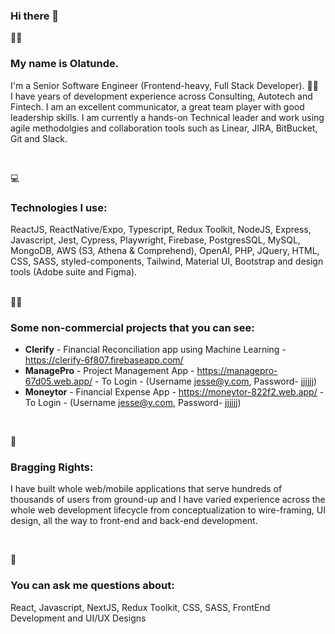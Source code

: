 ### Hi there 👋

<!--
**tundeph/tundeph** is a ✨ _special_ ✨ repository because its `README.md` (this file) appears on your GitHub profile.

Here are some ideas to get you started:
- 🔭 I’m currently working on ...
- 🌱 I’m currently learning ...
- 👯 I’m looking to collaborate on ...
- 🤔 I’m looking for help with ...
- 💬 Ask me about ...
- 📫 How to reach me: ...
- 😄 Pronouns: ...
- ⚡ Fun fact: ...
-->

 
🦸‍♂️ 
### <p>  My name is Olatunde. 
I'm a Senior Software Engineer (Frontend-heavy, Full Stack Developer). 💪💪
 <br> 
I have years of development experience across Consulting, Autotech and Fintech. I am an excellent communicator, a great team player with good leadership skills. I am currently a hands-on Technical leader and work using agile methodolgies and collaboration tools such as Linear, JIRA, BitBucket, Git and Slack.
</p><br>

💻

### <p>  Technologies I use: 
ReactJS, ReactNative/Expo, Typescript, Redux Toolkit, NodeJS, Express, Javascript, Jest, Cypress, Playwright, Firebase, PostgresSQL, MySQL, MongoDB, AWS (S3, Athena & Comprehend), OpenAI, PHP, JQuery, HTML, CSS, SASS, styled-components, Tailwind, Material UI, Bootstrap and design tools (Adobe suite and Figma). 
</p>
<p><br>
🚀🚀
 
### <p> Some non-commercial projects that you can see: 

 - <b>Clerify</b> - Financial Reconciliation app using Machine Learning - https://clerify-6f807.firebaseapp.com/
 - <b>ManagePro</b> - Project Management App - https://managepro-67d05.web.app/ - To Login - (Username jesse@y.com, Password- jjjjjj)
 - <b>Moneytor</b> - Financial Expense App - https://moneytor-822f2.web.app/ - To Login - (Username jesse@y.com, Password- jjjjjj)

</p>
</p><br>

🧠 
### <p>  Bragging Rights: 
I have built whole web/mobile applications that serve hundreds of thousands of users from ground-up and I have varied experience across the whole web development lifecycle from conceptualization to wire-framing, UI design, all the way to front-end and back-end development.
</p><br>

💬
### <p>  You can ask me questions about: 
React, Javascript, NextJS, Redux Toolkit, CSS, SASS, FrontEnd Development and UI/UX Designs
</p>

